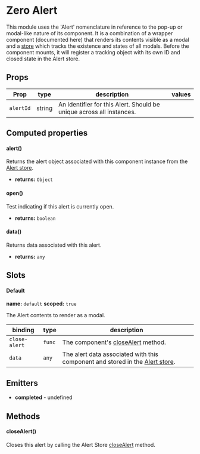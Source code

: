 
# Zero Alert


This module uses the 'Alert' nomenclature in reference to the pop-up or modal-like nature of its component. It is a combination of a wrapper component (documented here) that renders its contents visible as a modal and a [store](/zero-core/modules/alert/store) which tracks the existence and states of all modals. Before the component mounts, it will register a tracking object with its own ID and closed state in the Alert store.

## Props

| Prop | type | description | values |
| ---- | ---- | ----------- | ------ |
| `alertId` | string | An identifier for this Alert. Should be unique across all instances. |  |

## Computed properties

#### alert()


Returns the alert object associated with this component instance from the [Alert store](/zero-core/modules/alert/store#alerts).


 - **returns:** `Object`  

#### open()


Test indicating if this alert is currently open.


 - **returns:** `boolean`  

#### data()


Returns data associated with this alert.


 - **returns:** `any`  

## Slots

#### Default


**name:** `default`  **scoped:** `true`


The Alert contents to render as a modal.

| binding | type | description |
| ------- | ---- | ----------- |
| `close-alert` | `func` | The component's [closeAlert](/zero-core/modules/alert/components#closealert) method. |
| `data` | `any` | The alert data associated with this component and stored in the [Alert store](/zero-core/modules/alert/store). |

## Emitters


 - **completed** - undefined

## Methods

#### closeAlert()


Closes this alert by calling the Alert Store [closeAlert](/zero-core/modules/alert/store#closealert) method.
